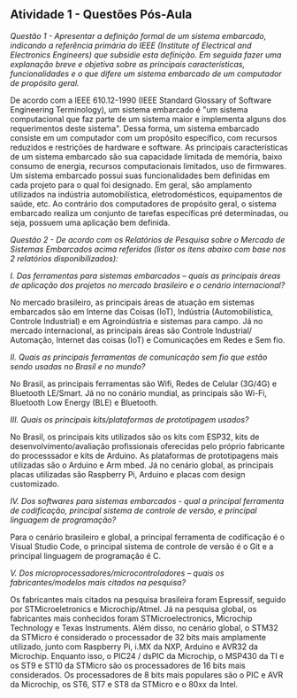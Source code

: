 ## Atividade 1 - Questões Pós-Aula

*Questão 1 - Apresentar a definição formal de um sistema embarcado, indicando a referência primária do IEEE (Institute of Electrical and Electronics Engineers) que subsidie esta definição. Em seguida fazer uma explanação breve e objetiva sobre as principais características, funcionalidades e o que difere um sistema embarcado de um computador de propósito geral.*


  De acordo com a IEEE 610.12-1990 (IEEE Standard Glossary of Software Engineering Terminology), um sistema embarcado é "um sistema computacional que faz parte de um sistema maior e implementa alguns dos requerimentos deste sistema". Dessa forma, um sistema embarcado consiste em um computador com um propósito específico, com recursos reduzidos e restrições de hardware e software. As principais características de um sistema embarcado são sua capacidade limitada de memória, baixo consumo de energia, recursos computacionais limitados, uso de firmwares. Um sistema embarcado possui suas funcionalidades bem definidas em cada projeto para o qual foi designado. Em geral, são amplamento utilizados na indústria automobilística, eletrodomésticos, equipamentos de saúde, etc. Ao contrário dos computadores de propósito geral, o sistema embarcado realiza um conjunto de tarefas específicas pré determinadas, ou seja, possuem uma aplicação bem definida.


*Questão 2 - De acordo com os Relatórios de Pesquisa sobre o Mercado de Sistemas Embarcados acima referidos (listar os itens abaixo com base nos 2 relatórios disponibilizados):*

*I. Das ferramentas para sistemas embarcados – quais as principais áreas de aplicação dos projetos no mercado brasileiro e o cenário internacional?*

No mercado brasileiro, as principais áreas de atuação em sistemas embarcados são em Interne das Coisas (IoT), Indústria (Automobilística, Controle Industrial) e em Agroindústria e sistemas para campo. Já no mercado internacional, as principais áreas são Controle Industrial/ Automação, Internet das coisas (IoT) e Comunicações em Redes e Sem fio.


*II. Quais as principais ferramentas de comunicação sem fio que estão sendo usadas no Brasil e no mundo?*

No Brasil, as principais ferramentas são Wifi, Redes de Celular (3G/4G) e Bluetooth LE/Smart. Já no no conário mundial, as principais são Wi-Fi, Bluetooth Low Energy (BLE) e Bluetooth.


*III. Quais os principais kits/plataformas de prototipagem usados?*

No Brasil, os principais kits utilizados são os kits com ESP32, kits de desenvolvimento/avaliação profissionais oferecidas pelo próprio fabricante do processsador e kits de Arduino. As plataformas de prototipagens mais utilizadas são o Arduino e Arm mbed. Já no cenário global, as principais placas utilizadas são Raspberry Pi, Arduino e placas com design customizado.


*IV. Dos softwares para sistemas embarcados - qual a principal ferramenta de codificação, principal sistema de controle de versão, e principal linguagem de programação?*

Para o cenário brasileiro e global, a principal ferramenta de codificação é o Visual Studio Code, o principal sistema de controle de versão é o Git e a principal linguagem de programação é C.

*V. Dos microprocessadores/microcontroladores – quais os fabricantes/modelos mais citados na pesquisa?*

Os fabricantes mais citados na pesquisa brasileira foram Espressif,
seguido por STMicroeletronics e Microchip/Atmel. Já na pesquisa global, os fabricantes mais conhecidos foram STMicroelectronics, Microchip Technology e Texas Instruments. Além disso, no cenário global, o STM32 da STMicro é considerado o processador de 32 bits mais amplamente utilizado, junto com Raspberry Pi, i.MX da NXP, Arduino e AVR32 da Microchip. Enquanto isso, o PIC24 / dsPIC da Microchip, o MSP430 da TI e os ST9 e ST10 da STMicro são os processadores de 16 bits mais considerados. Os processadores de 8 bits mais populares são o PIC e AVR da Microchip, os ST6, ST7 e ST8 da STMicro e o 80xx da Intel.
